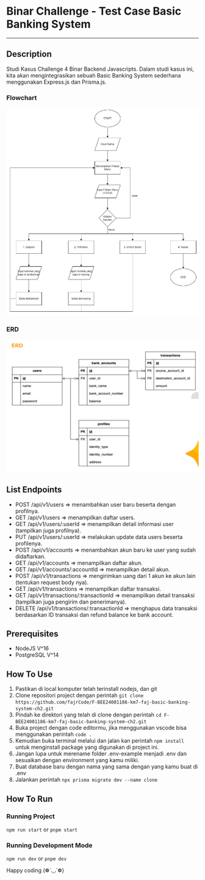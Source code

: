 # Binar Challenge - Test Case Basic Banking System
---
## Description
Studi Kasus Challenge 4 Binar Backend Javascripts. Dalam studi kasus ini, kita akan mengintegrasikan sebuah Basic Banking System sederhana menggunakan Express.js dan Prisma.js.

### Flowchart
![Flowchart Bank System](public/images/flowchart.webp)

### ERD
![ERD Bank System](public/images/new-erd.jpg)

## List Endpoints
- POST /api/v1/users => menambahkan user baru beserta dengan profilnya.
- GET /api/v1/users => menampilkan daftar users.
- GET /api/v1/users/:userId => menampilkan detail informasi user (tampilkan juga profilnya).
- PUT /api/v1/users/:userId => melakukan update data users beserta profilenya.
- POST /api/v1/accounts => menambahkan akun baru ke user yang sudah didaftarkan.
- GET /api/v1/accounts => menampilkan daftar akun.
- GET /api/v1/accounts/:accountId => menampilkan detail akun.
- POST /api/v1/transactions => mengirimkan uang dari 1 akun ke akun lain (tentukan request body nya).
- GET /api/v1/transactions => menampilkan daftar transaksi.
- GET /api/v1/transactions/:transactionId => menampilkan detail transaksi (tampilkan juga pengirim dan penerimanya).
- DELETE /api/v1/transactions/:transactionId => menghapus data transaksi berdasarkan ID transaksi dan refund balance ke bank account.

## Prerequisites
- NodeJS V^16
- PostgreSQL V^14

## How To Use
1. Pastikan di local komputer telah terinstall nodejs, dan git
2. Clone repositori project dengan perintah ```git clone https://github.com/fajrCode/F-BEE24001186-km7-faj-basic-banking-system-ch2.git```
3. Pindah ke direktori yang telah di clone dengan perintah ```cd F-BEE24001186-km7-faj-basic-banking-system-ch2.git```
4. Buka project dengan code editormu, jika menggunakan vscode bisa menggunakan perintah ```code .```
5. Kemudian buka terminal melalui dan jalan kan perintah ```npm install``` untuk menginstall package yang digunakan di project ini.
6. Jangan lupa untuk merename folder .env-example menjadi .env dan sesuaikan dengan environment yang kamu miliki.
7. Buat database baru dengan nama yang sama dengan yang kamu buat di .env
8. Jalankan perintah ```npx prisma migrate dev --name clone```

## How To Run

### Running Project
```npm run start``` or ```pnpm start```

### Running Development Mode
```npm run dev``` or ```pnpm dev```


Happy coding (❁´◡`❁)